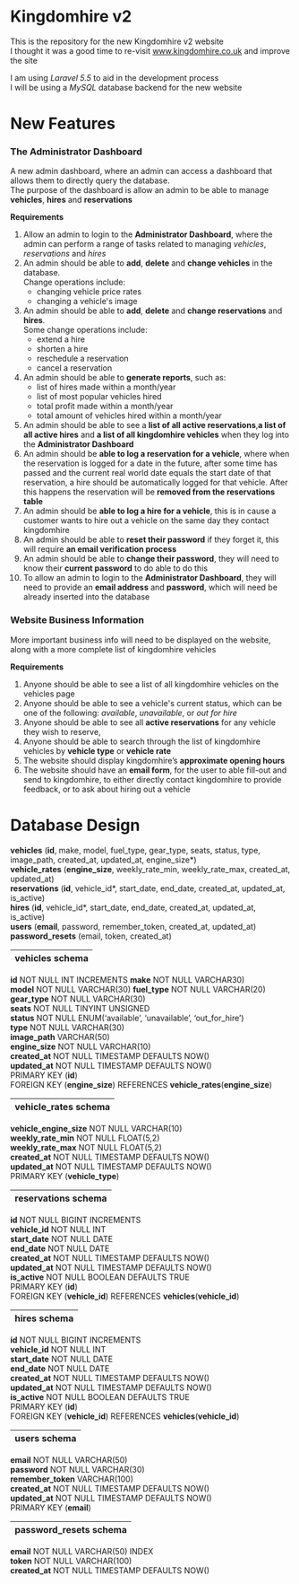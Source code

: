 # Kingdomhire v2
This is the repository for the new Kingdomhire v2 website  
I thought it was a good time to re-visit www.kingdomhire.co.uk and improve the site

I am using *Laravel 5.5* to aid in the development process  
I will be using a *MySQL* database backend for the new website

# New Features
### The Administrator Dashboard
  A new admin dashboard, where an admin can access a dashboard that allows them to directly query the database.  
  The purpose of the dashboard is allow an admin to be able to manage __vehicles__, __hires__ and __reservations__
  
  __Requirements__   
   1. Allow an admin to login to the __Administrator Dashboard__, where the admin can perform a range of tasks related to managing *vehicles*, *reservations* and *hires*
   2. An admin should be able to __add__, __delete__ and __change vehicles__ in the database.   
      Change operations include: 
      * changing vehicle price rates    
      * changing a vehicle's image  
   3. An admin should be able to __add__, __delete__ and __change reservations__ and __hires__.  
      Some change operations include: 
      * extend a hire 
      * shorten a hire 
      * reschedule a reservation 
      * cancel a reservation
   4. An admin should be able to __generate reports__, such as: 
      * list of hires made within a month/year 
      * list of most popular vehicles hired 
      * total profit made within a month/year 
      * total amount of vehicles hired within a month/year 
   5. An admin should be able to see a __list of all active reservations__,__a list of all active hires__ and __a list of all kingdomhire vehicles__ when they log into the __Administrator Dashboard__
   6. An admin should be __able to log a reservation for a vehicle__, where when the reservation is logged for a date in the future, after some time has passed and the current real world date equals the start date of that reservation, a hire should be automatically logged for that vehicle. After this happens the reservation will be __removed from the reservations table__
   7. An admin should be __able to log a hire for a vehicle__, this is in cause a customer wants to hire out a vehicle on the same day they contact kingdomhire
   8. An admin should be able to __reset their password__ if they forget it, this will require __an email verification process__
   9. An admin should be able to __change their password__, they will need to know their __current password__ to do able to do this
   10. To allow an admin to login to the __Administrator Dashboard__, they will need to provide an __email address__ and __password__, which will need be already inserted into the database
   
### Website Business Information  
   More important business info will need to be displayed on the website, along with a more complete list of kingdomhire vehicles
   
   __Requirements__
   1. Anyone should be able to see a list of all kingdomhire vehicles on the vehicles page
   2. Anyone should be able to see a vehicle's current status, which can be one of the following: *available*, *unavailable*, or *out for hire*
   3. Anyone should be able to see all __active reservations__ for any vehicle they wish to reserve,
   4. Anyone should be able to search through the list of kingdomhire vehicles by __vehicle type__ or __vehicle rate__
   5. The website should display kingdomhire’s __approximate opening hours__
   6. The website should have an __email form__, for the user to able fill-out and send to kingdomhire, to either directly contact kingdomhire to provide feedback, or to ask about hiring out a vehicle
   
# Database Design  
__vehicles__ (__id__, make, model, fuel_type, gear_type, seats, status, type, image_path, created_at, updated_at, engine_size*)  
__vehicle_rates__ (__engine_size__, weekly_rate_min, weekly_rate_max, created_at, updated_at)  
__reservations__ (__id__, vehicle_id*, start_date, end_date, created_at, updated_at, is_active)  
__hires__ (__id__, vehicle_id*, start_date, end_date, created_at, updated_at, is_active)  
__users__ (__email__, password, remember_token, created_at, updated_at)    
__password_resets__ (email, token, created_at)

|   vehicles schema             |
|:----------------------------- |
 __id__ NOT NULL INT INCREMENTS 
 __make__ NOT NULL VARCHAR30)    
 __model__ NOT NULL VARCHAR(30) 
 __fuel_type__ NOT NULL VARCHAR(20)  
 __gear_type__ NOT NULL VARCHAR(30)   
 __seats__ NOT NULL TINYINT UNSIGNED  
 __status__ NOT NULL ENUM(‘available’, ‘unavailable’, ‘out_for_hire’)  
 __type__ NOT NULL VARCHAR(30)  
 __image_path__ VARCHAR(50)  
 __engine_size__ NOT NULL VARCHAR(10)  
 __created_at__	NOT NULL TIMESTAMP DEFAULTS NOW()  
 __updated_at__	NOT NULL TIMESTAMP DEFAULTS NOW()      
 PRIMARY KEY (__id__)  
 FOREIGN KEY (__engine_size__) REFERENCES __vehicle_rates__(__engine_size__)  

| vehicle_rates schema          |
|:----------------------------- |
__vehicle_engine_size__ NOT NULL VARCHAR(10)  
__weekly_rate_min__ NOT NULL FLOAT(5,2)  
__weekly_rate_max__ NOT NULL FLOAT(5,2)  
__created_at__	NOT NULL TIMESTAMP DEFAULTS NOW()   
__updated_at__	NOT NULL TIMESTAMP DEFAULTS NOW()     
PRIMARY KEY (__vehicle_type__)  

| reservations schema           |
|:----------------------------- |
__id__ NOT NULL BIGINT INCREMENTS  
__vehicle_id__ NOT NULL INT  
__start_date__ NOT NULL DATE  
__end_date__ NOT NULL DATE   
__created_at__	NOT NULL TIMESTAMP DEFAULTS NOW()   
__updated_at__	NOT NULL TIMESTAMP DEFAULTS NOW()     
__is_active__ NOT NULL BOOLEAN DEFAULTS TRUE  
PRIMARY KEY (__id__)  
FOREIGN KEY (__vehicle_id__) REFERENCES __vehicles__(__vehicle_id__)  

| hires schema                  |
|:----------------------------- |
__id__ NOT NULL BIGINT INCREMENTS  
__vehicle_id__ NOT NULL INT  
__start_date__ NOT NULL DATE  
__end_date__ NOT NULL DATE    
__created_at__	NOT NULL TIMESTAMP DEFAULTS NOW()   
__updated_at__	NOT NULL TIMESTAMP DEFAULTS NOW()    
__is_active__ NOT NULL BOOLEAN DEFAULTS TRUE    
PRIMARY KEY (__id__)  
FOREIGN KEY (__vehicle_id__) REFERENCES __vehicles__(__vehicle_id__)  

| users schema                 |
|:---------------------------- |
__email__ NOT NULL VARCHAR(50)  
__password__ NOT NULL VARCHAR(30)  
__remember_token__ VARCHAR(100)     
__created_at__	NOT NULL TIMESTAMP DEFAULTS NOW()   
__updated_at__	NOT NULL TIMESTAMP DEFAULTS NOW()   
PRIMARY KEY (__email__)

| password_resets schema       |  
|:---------------------------- |  
__email__ NOT NULL VARCHAR(50) INDEX  
__token__ NOT NULL VARCHAR(100)  
__created_at__ NOT NULL TIMESTAMP DEFAULTS NOW()   
 